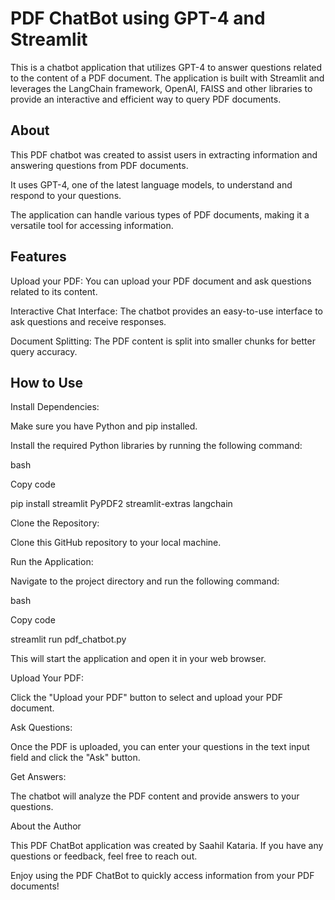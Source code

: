 # PDF ChatBot using GPT-4 and Streamlit

This is a chatbot application that utilizes GPT-4 to answer questions related to the content of a PDF document. The application is built with Streamlit and leverages the LangChain framework, OpenAI, FAISS and other libraries to provide an interactive and efficient way to query PDF documents.

## About

This PDF chatbot was created to assist users in extracting information and answering questions from PDF documents.

It uses GPT-4, one of the latest language models, to understand and respond to your questions.

The application can handle various types of PDF documents, making it a versatile tool for accessing information.

## Features

Upload your PDF: You can upload your PDF document and ask questions related to its content.

Interactive Chat Interface: The chatbot provides an easy-to-use interface to ask questions and receive responses.

Document Splitting: The PDF content is split into smaller chunks for better query accuracy.

## How to Use

Install Dependencies:

Make sure you have Python and pip installed.

Install the required Python libraries by running the following command:

bash

Copy code

pip install streamlit PyPDF2 streamlit-extras langchain

Clone the Repository:

Clone this GitHub repository to your local machine.

Run the Application:

Navigate to the project directory and run the following command:

bash

Copy code

streamlit run pdf_chatbot.py

This will start the application and open it in your web browser.

Upload Your PDF:

Click the "Upload your PDF" button to select and upload your PDF document.

Ask Questions:

Once the PDF is uploaded, you can enter your questions in the text input field and click the "Ask" button.

Get Answers:

The chatbot will analyze the PDF content and provide answers to your questions.

About the Author

This PDF ChatBot application was created by Saahil Kataria. If you have any questions or feedback, feel free to reach out.

Enjoy using the PDF ChatBot to quickly access information from your PDF documents!
